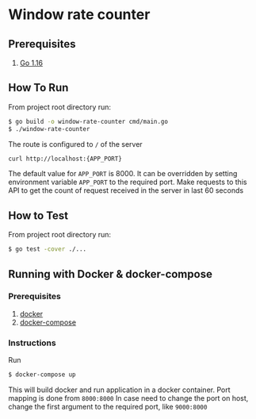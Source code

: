 # Window rate counter

## Prerequisites
1. [Go 1.16](https://golang.org/dl/)

## How To Run

From project root directory run:

```sh
$ go build -o window-rate-counter cmd/main.go
$ ./window-rate-counter
```

The route is configured to `/` of the server

```sh
curl http://localhost:{APP_PORT}
```

The default value for `APP_PORT` is 8000.
It can be overridden by setting environment variable `APP_PORT` to the required port.
Make requests to this API to get the count of request received in the server in last 60 seconds

## How to Test
From project root directory run:
```sh
$ go test -cover ./...
```

## Running with Docker & docker-compose

### Prerequisites
1. [docker](https://docs.docker.com/engine/install/)
2. [docker-compose](https://docs.docker.com/compose/install/)

### Instructions

Run
```sh
$ docker-compose up
```

This will build docker and run application in a docker container.
Port mapping is done from `8000:8000`
In case need to change the port on host, change the first argument to the required port, like `9000:8000`
